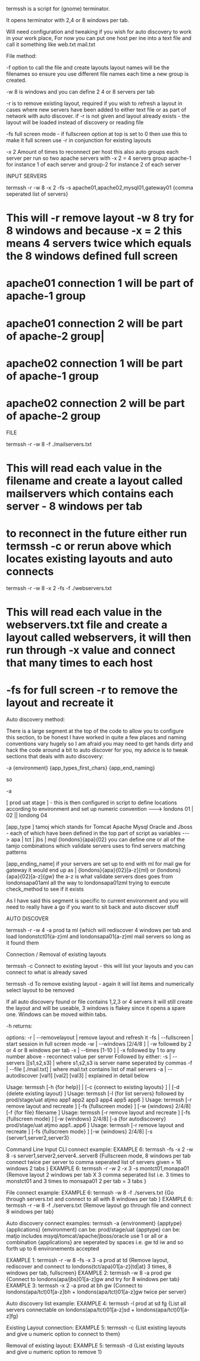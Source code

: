 termssh is a script for (gnome) terminator.

It opens terminator with 2,4 or 8 windows per tab.

Will need configuration and tweaking if you wish for auto discovery to work in your work place, For now you can put one host per ine into a text file and call it something like web.txt mail.txt

File method:

-f option to call the file and create layouts layout names will be the filenames so ensure you use different file names each time a new group is created.

-w 8 is windows and you can define 2 4 or 8 servers per tab

-r is to remove existing layout, required if you wish to refresh a layout in cases where new servers have been added to either text file or as part of network with auto discover. if -r is not given and layout already exists - the layout will be loaded instead of discovery or reading file

-fs full screen mode - if fullscreen option at top is set to 0 then use this to make it full screen use -r in conjunction for existing layouts

-x 2 Amount of times to reconnect per host this also auto groups each server per run so two apache servers  with -x 2 = 4 servers group apache-1 for instance 1 of each server and group-2 for instance 2 of each server 


INPUT SERVERS

termssh -r -w 8 -x 2 -fs -s apache01,apache02,mysql01,gateway01   {comma seperated list of servers}

# This will -r remove layout -w 8 try for 8 windows  and because -x = 2 this means 4 servers twice which equals the 8 windows defined full screen 
# apache01 connection 1 will be part of apache-1 group
# apache01 connection 2 will be part of apache-2 group|

# apache02 connection 1 will be part of apache-1 group
# apache02 connection 2 will be part of apache-2 group



FILE

termssh -r -w 8 -f ./mailservers.txt

# This will read each value in the filename and create a layout called mailservers which contains each server - 8 windows per tab
# to reconnect in the future either run termssh -c or rerun above which locates existing layouts and auto connects

termssh -r -w 8 -x 2  -fs  -f ./webservers.txt

# This will read each value in the webservers.txt file  and create a layout called webservers, it will then run through -x value and connect that many times to each host
# -fs for full screen  -r to remove the layout and recreate it



Auto discovery method:

There is a large segment at the top of the code to allow you to configure this section, to be honest I have worked in quite a few places and naming conventions vary hugely so I am afraid you may need to get hands dirty and hack the code around a bit to auto discover for you, my advice is to tweak sections that deals with auto discovery:

-a {environment} {app_types_first_chars} {app_end_naming}

so

-a

[ prod uat stage ] - this is then configured in script to define locations according to environment and set up numeric convention ---> londons 01 | 02 || londong 04

[app_type ] tamoj which stands for Tomcat Apache Mysql Oracle and Jboss - each of which have been defined in the top part of script as variables ---> apa | tct | jbs | mql {londons}{apa}{02} you can define one or all of the tamjo combinations which validate servers uses to find servers matching patterns

[app_ending_name] if your servers are set up to end with ml for mail gw for gateway it would end up as | {londons}{apa}{02}[a-z]{ml} or {londons}{apa}{02}[a-z]{gw} the a-z is what validate servers does goes from londonsapa01aml all the way to londonsapa01zml trying to execute check_method to see if it exists

As I have said this segment is specific to current environment and you will need to really have a go if you want to sit back and auto discover stuff

AUTO DISCOVER

termssh -r -w 4 -a prod ta ml {which will rediscover 4 windows per tab and load londonstct01{a-z}ml and londonsapa01{a-z}ml mail servers so long as it found them

Connection / Removal of existing layouts

termssh -c Connect to existing layout - this will list your layouts and you can connect to what is already saved

termssh -d To remove existing layout - again it will list items and numerically select layout to be removed

If all auto discovery found or file contains 1,2,3 or 4 servers it will still create the layout and will be useable, 3 windows is flakey since it opens a spare one. Windows can be moved within tabs.






-h returns:



options: 
-r  | --removelayout                            |  remove layout and refresh it
-fs | --fullscreen                              |  start session in full screen mode
-w  | --windows  [2/4/8 ]                       | -w followed by 2 or 4 or 8 windows per tab
-x  | --times  [1-10 ]                          | -x followed by 1 to any number above - reconnect value per server
Followed by either:
-s  | --servers |[s1,s2,s3]                     | where s1,s2,s3 is server name seperated by commas
-f  | --file [./mail.txt]                       | where mail.txt contains list of mail servers
-a  | --autodiscover [val1] [val2] [val3]       | explained in detail below

Usage: termssh [-h {for help}] | [-c {connect to existing layouts} ] | [-d {delete existing layout} ]
Usage: termssh [-l {for list servers} followed by prod/stage/uat atjmo app1 app2 app3 app4 app5 app6 ] 
Usage: termssh [-r remove layout and recreate ] [-fs {fullscreen mode} ] [-w {windows} 2/4/8] [-f {for file} filename ]
Usage: termssh [-r remove layout and recreate ] [-fs {fullscreen mode} ] [-w {windows} 2/4/8] [-a {for autodiscovery} prod/stage/uat atjmo app1..app6 ] 
Usage: termssh [-r remove layout and recreate ] [-fs {fullscreen mode} ] [-w {windows} 2/4/8] [-s {server1,server2,server3} 

Command Line Input CLI connect example:
EXAMPLE 6: termssh -fs -x 2 -w 8 -s server1,server2,server4..server8 {Fullscreen mode, 8 windows per tab connect twice per server to comma seperated list of servers given = 16 windows 2 tabs } 
EXAMPLE 6: termssh -r -w 2 -x 3 -s montct01,monapa01 {Remove layout 2 windows per tab X 3 comma seperated list i.e. 3 times to monstct01 and 3 times to monsapa01 2 per tab = 3 tabs } 

File connect example:
EXAMPLE 6: termssh -w 8 -f ./servers.txt {Go through servers.txt and connect to all with 8 windows per tab } 
EXAMPLE 6: termssh -r -w 8 -f ./servers.txt {Remove layout go through file and connect 8 windows per tab} 

Auto discovery connect examples:
termssh -a {environment} {apptype} {applications}
{environment} can be: prod/stage/uat
{apptype} can be: matjo includes msyql/tomcat/apache/jboss/oracle use 1 or all or a combination
{applications} are seperated by spaces i.e. gw td iw and so forth up to 6 environements accepted

EXAMPLE 1: termssh -r -w 8 -fs -x 3 -a prod at td {Remove layout, rediscover and connect to londons(tct/apa)01[a-z]{td|at} 3 times, 8 windows per tab, fullscreen}
EXAMPLE 2: termssh -w 8 -a prod gw {Connect to londons(apa/jbs)01[a-z]gw and try for 8 windows per tab}
EXAMPLE 3: termssh -x 2 -a prod at bh gw {Connect to londons(apa/tct)01[a-z]bh + londons(apa/tct)01[a-z]gw twice per server}

Auto discovery list example:
EXAMPLE 4: termssh -l prod at sd fg {List all servers connectable on londons(apa/tct)01[a-z]sd + londons(apa/tct)01[a-z]fg} 

Existing Layout connection:
EXAMPLE 5: termssh -c {List existing layouts and give u numeric option to connect to them} 

Removal of existing layout:
EXAMPLE 5: termssh -d {List existing layouts and give u numeric option to remove 1} 

